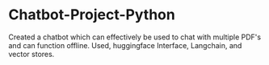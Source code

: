 # Chatbot-Project-Python
Created a chatbot which can effectively be used to chat with multiple PDF's and can function offline. Used, huggingface Interface, Langchain, and vector stores.

